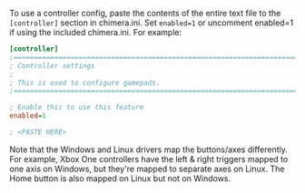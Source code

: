 To use a controller config, paste the contents of the entire text file to the
`[controller]` section in chimera.ini. Set `enabled=1` or uncomment enabled=1 if
using the included chimera.ini. For example:

```ini
[controller]
;===============================================================================
; Controller settings
;
; This is used to configure gamepads.
;===============================================================================

; Enable this to use this feature
enabled=1

; <PASTE HERE>
```

Note that the Windows and Linux drivers map the buttons/axes differently. For
example, Xbox One controllers have the left & right triggers mapped to one axis
on Windows, but they're mapped to separate axes on Linux. The Home button is
also mapped on Linux but not on Windows.
